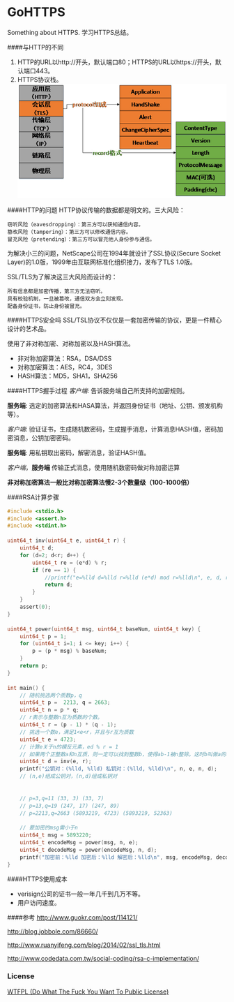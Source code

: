 # GoHTTPS
Something about HTTPS. 学习HTTPS总结。

####与HTTP的不同
1. HTTP的URL以http://开头，默认端口80；HTTPS的URL以https://开头，默认端口443。
2. HTTPS协议栈。
	![HTTPS协议栈](https://raw.githubusercontent.com/KaiZhang890/GoHTTPS/master/HTTPS协议栈.jpg)
	
####HTTP的问题
HTTP协议传输的数据都是明文的。三大风险：
	
	窃听风险（eavesdropping）：第三方可以获知通信内容。
	篡改风险（tampering）：第三方可以修改通信内容。
	冒充风险（pretending）：第三方可以冒充他人身份参与通信。
	
为解决小三的问题，NetScape公司在1994年就设计了SSL协议(Secure Socket Layer)的1.0版，1999年由互联网标准化组织接力，发布了TLS 1.0版。

SSL/TLS为了解决这三大风险而设计的：

	所有信息都是加密传播，第三方无法窃听。
	具有校验机制，一旦被篡改，通信双方会立刻发现。
	配备身份证书，防止身份被冒充。

####HTTPS安全吗
SSL/TSL协议不仅仅是一套加密传输的协议，更是一件精心设计的艺术品。

使用了非对称加密、对称加密以及HASH算法。

* 非对称加密算法：RSA，DSA/DSS
* 对称加密算法：AES，RC4，3DES
* HASH算法：MD5，SHA1，SHA256

####HTTPS握手过程
*客户端*: 告诉服务端自己所支持的加密规则。

**服务端**: 选定的加密算法和HASA算法，并返回身份证书（地址、公钥、颁发机构等）。

*客户端*: 验证证书，生成随机数密码，生成握手消息，计算消息HASH值，密码加密消息，公钥加密密码。

**服务端**: 用私钥取出密码，解密消息，验证HASH值。

*客户端*，**服务端** 传输正式消息，使用随机数密码做对称加密运算

**非对称加密算法一般比对称加密算法慢2-3个数量级（100-1000倍）**

####RSA计算步骤
```c
#include <stdio.h>
#include <assert.h>
#include <stdint.h>

uint64_t inv(uint64_t e, uint64_t r) {
    uint64_t d;
    for (d=2; d<r; d++) {
        uint64_t re = (e*d) % r;
        if (re == 1) {
            //printf("e=%lld d=%lld r=%lld (e*d) mod r=%lld\n", e, d, r, re);
            return d;
        }
    }
    assert(0);
}

uint64_t power(uint64_t msg, uint64_t baseNum, uint64_t key) {
    uint64_t p = 1;
    for (uint64_t i=1; i <= key; i++) {
        p = (p * msg) % baseNum;
    }
    return p;
}

int main() {
    // 随机挑选两个质数p，q
    uint64_t p =  2213, q = 2663;
    uint64_t n = p * q;
    // r表示与整数n互为质数的个数。
    uint64_t r = (p - 1) * (q - 1);
    // 挑选一个数e，满足1<e<r，并且与r互为质数
    uint64_t e = 4723;
    // 计算e关于n的模反元素，ed % r = 1
    // 如果两个正整数a和n互质，则一定可以找到整数b，使得ab-1被n整除。这时b叫做a的模反元素。
    uint64_t d = inv(e, r);
    printf("公钥对：(%lld, %lld) 私钥对：(%lld, %lld)\n", n, e, n, d);
    // (n,e)组成公钥对，(n,d)组成私钥对
    
    
    // p=3,q=11 (33, 3) (33, 7)
    // p=13,q=19 (247, 17) (247, 89)
    // p=2213,q=2663 (5893219, 4723) (5893219, 52363)
    
    // 要加密的msg需小于n
    uint64_t msg = 5893220;
    uint64_t encodeMsg = power(msg, n, e);
    uint64_t decodeMsg = power(encodeMsg, n, d);
    printf("加密前：%lld 加密后：%lld 解密后：%lld\n", msg, encodeMsg, decodeMsg);
}
```

####HTTPS使用成本
* verisign公司的证书一般一年几千到几万不等。
* 用户访问速度。

####参考
http://www.guokr.com/post/114121/

http://blog.jobbole.com/86660/

http://www.ruanyifeng.com/blog/2014/02/ssl_tls.html

http://www.codedata.com.tw/social-coding/rsa-c-implementation/

### License
[WTFPL (Do What The Fuck You Want To Public License)](http://www.wtfpl.net)